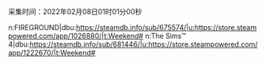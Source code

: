 采集时间：2022年02月08日01时01分00秒

n:FIREGROUND|dbu:https://steamdb.info/sub/675574/|u:https://store.steampowered.com/app/1026880/|t:Weekend#
n:The Sims™ 4|dbu:https://steamdb.info/sub/681446/|u:https://store.steampowered.com/app/1222670/|t:Weekend#
